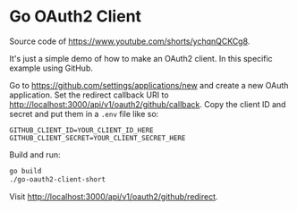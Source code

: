 # Go OAuth2 Client

Source code of <https://www.youtube.com/shorts/ychqnQCKCg8>.

It's just a simple demo of how to make an OAuth2 client. In this specific example using GitHub.

Go to <https://github.com/settings/applications/new>
and create a new OAuth application.
Set the redirect callback URI to <http://localhost:3000/api/v1/oauth2/github/callback>.
Copy the client ID and secret and put them in a `.env` file like so:

```env
GITHUB_CLIENT_ID=YOUR_CLIENT_ID_HERE
GITHUB_CLIENT_SECRET=YOUR_CLIENT_SECRET_HERE
```

Build and run:

```bash
go build
./go-oauth2-client-short
```

Visit <http://localhost:3000/api/v1/oauth2/github/redirect>.
